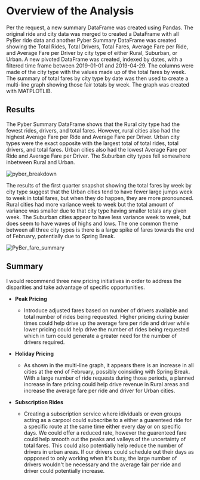 # **Overview of the Analysis**

Per the request, a new summary DataFrame was created using Pandas.  The original ride and city data was merged to created a DataFrame with all PyBer ride data and another Pyber Summary DataFrame was created showing the Total Rides, Total Drivers, Total Fares, Average Fare per Ride, and Average Fare per Driver by city type of either Rural, Suburban, or Urban. A new pivoted DataFrame was created, indexed by dates, with a filtered time frame between 2019-01-01 and 2019-04-29.  The columns were made of the city type with the values made up of the total fares by week.  The summary of total fares by city type by date was then used to create a multi-line graph showing those fair totals by week.  The graph was created with MATPLOTLIB.

## **Results**

The Pyber Summary DataFrame shows that the Rural city type had the fewest rides, drivers, and total fares.  However, rural cities also had the highest Average Fare per Ride and Average Fare per Driver.  Urban city types were the exact opposite with the largest total of total rides, total drivers, and total fares.  Urban cities also had the lowest Average Fare per Ride and Average Fare per Driver.  The Suburban city types fell somewhere inbetween Rural and Urban.

![pyber_breakdown](https://user-images.githubusercontent.com/78942457/112754326-8c3d3a80-8fa9-11eb-9081-21f7d9aa9bff.PNG)

The results of the first quarter snapshot showing the total fares by week by city type suggest that the Urban cities tend to have fewer large jumps week to week in total fares, but when they do happen, they are more pronounced.  Rural cities had more variance week to week but the total amount of variance was smaller due to that city type having smaller totals any given week.  The Suburban cities appear to have less variance week to week, but does seem to have waves of highs and lows.  The one common theme between all three city types is there is a large spike of fares towards the end of February, potentially due to Spring Break.

![PyBer_fare_summary](https://user-images.githubusercontent.com/78942457/112755203-b09b1600-8fad-11eb-887b-061f1b36ddb7.png)

## **Summary**

I would recommend three new pricing initiatives in order to address the disparities and take advantage of specific opportunities.  
* **Peak Pricing**
  * Introduce adjusted fares based on number of drivers available and total number of rides being requested.  Higher pricing during busier times could help drive up the average fare per ride and driver while lower pricing could help drive the number of rides being requested which in turn could generate a greater need for the number of drivers required.

* **Holiday Pricing**
  * As shown in the multi-line graph, it appears there is an increase in all cities at the end of February, possibly coinsiding with Spring Break.  With a large number of ride requests during those periods, a planned increase in fare pricing could help drive revenue in Rural areas and increase the average fare per ride and driver for Urban cities.

* **Subscription Rides**
  * Creating a subscription service where idividuals or even groups acting as a carpool could subscribe to a either a guarenteed ride for a specific route at the same time either every day or on specific days.  We could offer a reduced rate, however the guarenteed fare could help smooth out the peaks and valleys of the uncertainty of total fares.  This could also potentially help reduce the number of drivers in urban areas.  If our drivers could  schedule out their days as oppposed to only working when it's busy, the large number of drivers wouldn't be necessary and the average fair per ride and driver could potentially increase.
